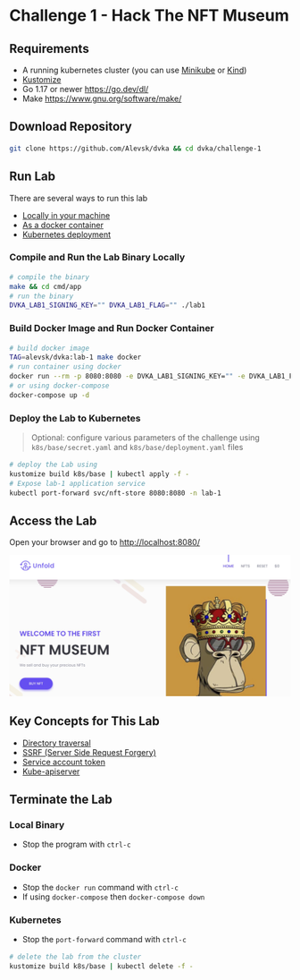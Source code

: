 # Challenge 1 - Hack The NFT Museum

## Requirements

- A running kubernetes cluster (you can use [Minikube](https://minikube.sigs.k8s.io/docs/start/) or [Kind](https://kind.sigs.k8s.io/))
- [Kustomize](https://kustomize.io/)
- Go 1.17 or newer <https://go.dev/dl/>
- Make <https://www.gnu.org/software/make/>

## Download Repository

```bash
git clone https://github.com/Alevsk/dvka && cd dvka/challenge-1
```

## Run Lab

There are several ways to run this lab

- [Locally in your machine](#compile-and-run-the-lab-binary-locally)
- [As a docker container](#build-docker-image-and-run-docker-container)
- [Kubernetes deployment](#deploy-the-lab-to-kubernetes)

### Compile and Run the Lab Binary Locally

```bash
# compile the binary
make && cd cmd/app
# run the binary
DVKA_LAB1_SIGNING_KEY="" DVKA_LAB1_FLAG="" ./lab1
```

### Build Docker Image and Run Docker Container

```bash
# build docker image
TAG=alevsk/dvka:lab-1 make docker
# run container using docker
docker run --rm -p 8080:8080 -e DVKA_LAB1_SIGNING_KEY="" -e DVKA_LAB1_FLAG="" --name=dvka-labl-1 alevsk/dvka:lab-1
# or using docker-compose
docker-compose up -d
```

### Deploy the Lab to Kubernetes

> Optional: configure various parameters of the challenge using `k8s/base/secret.yaml` and `k8s/base/deployment.yaml` files

```bash
# deploy the Lab using
kustomize build k8s/base | kubectl apply -f -
# Expose lab-1 application service
kubectl port-forward svc/nft-store 8080:8080 -n lab-1
```

## Access the Lab

Open your browser and go to <http://localhost:8080/>

![lab-1 app](./docs/images/nft-store.jpg)

## Key Concepts for This Lab

- [Directory traversal](https://en.wikipedia.org/wiki/Directory_traversal_attack)
- [SSRF (Server Side Request Forgery)](https://portswigger.net/web-security/ssrf)
- [Service account token](https://kubernetes.io/docs/reference/access-authn-authz/authentication/#service-account-tokens)
- [Kube-apiserver](https://kubernetes.io/docs/reference/command-line-tools-reference/kube-apiserver/)

## Terminate the Lab

### Local Binary

- Stop the program with `ctrl-c`

### Docker

- Stop the `docker run` command with `ctrl-c`
- If using `docker-compose` then `docker-compose down`

### Kubernetes

- Stop the `port-forward` command with `ctrl-c`

```bash
# delete the lab from the cluster
kustomize build k8s/base | kubectl delete -f -
```
